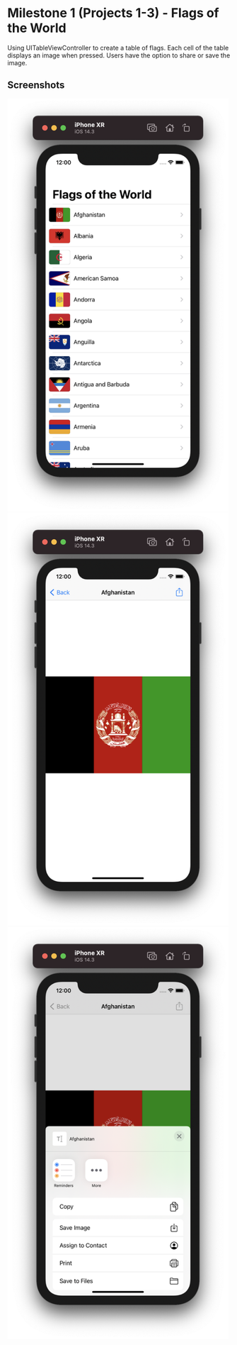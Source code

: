 # Milestone 1 (Projects 1-3) - Flags of the World

Using UITableViewController to create a table of flags. Each cell of the table displays an image when pressed. Users have the option to share or save the image.

## Screenshots

<p float="left">
  <img src="Screenshots/screenshot1.png" width="500" />
  <img src="Screenshots/screenshot2.png" width="500" /> 
  <img src="Screenshots/screenshot3.png" width="500" /> 
</p>
